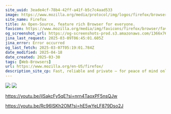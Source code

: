 ```yaml
---
site_uuid: 3eade4cf-78b4-42ff-a41f-b5c7c4aad533
image: https://www.mozilla.org/media/protocol/img/logos/firefox/browser/og.4ad05d4125a5.png
site_name: Firefox
title: An Open-Source, feature rich Browser for everyone.
favicon: https://www.mozilla.org/media/img/favicons/firefox/browser/favicon-196x196.59e3822720be.png
og_screenshot_url: https://og-screenshots-prod.s3.amazonaws.com/1366x768/80/false/76d5a4cefd9ca1cce00a1c25e44d03f9ae5956123e8905ff1f8becb35aedeb3b.jpeg
jina_last_request: 2025-03-09T06:45:01.605Z
jina_error: Error occurred
og_last_fetch: 2025-03-07T05:19:01.784Z
date_modified: 2025-04-18
date_created: 2025-03-30
tags: [Web-Browsers]
url: https://www.mozilla.org/en-US/firefox/
description_site_cp: Fast, reliable and private — for peace of mind online
---
```













































![](https://i.imgur.com/6KBlAvG.png)
![](https://i.imgur.com/tL134uo.png)



https://youtu.be/jISakcFy5qE?si=nrn4TaoxPF5nsQJw

https://youtu.be/Rc96ISKh2OM?si=hE5wYeLF879Dso2J
